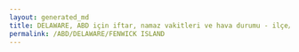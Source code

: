```yaml
---
layout: generated_md
title: DELAWARE, ABD için iftar, namaz vakitleri ve hava durumu - ilçe/eyalet seç
permalink: /ABD/DELAWARE/FENWICK ISLAND
---
```


<script type="text/javascript">
  var country = ABD;
  var city = DELAWARE;
  var state = FENWICK ISLAND;
  var lat = 72;
  var lon = 21;
</script>
